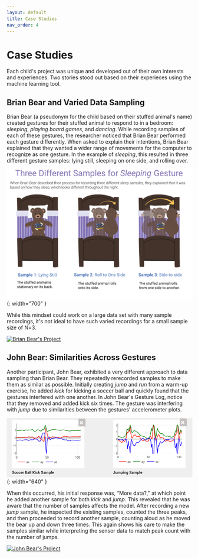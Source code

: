 ```yaml
---
layout: default
title: Case Studies
nav_order: 4
---
```



# Case Studies

Each child's project was unique and developed out of their own interests and experiences. Two stories stood out based on their experieces using the machine learning tool.

## Brian Bear and Varied Data Sampling

Brian Bear (a pseudonym for the child based on their stuffed animal's name) created gestures for their stuffed animal to respond to in a bedroom: _sleeping_, _playing board games_, and _dancing_. While recording samples of each of these gestures, the researcher noticed that Brian Bear performed each gesture differently. When asked to explain their intentions, Brian Bear explained that they wanted a wider range of movements for the computer to recognize as one gesture. In the example of _sleeping_, this resulted in three different gesture samples: lying still, sleeping on one side, and rolling over.

![sleeping gestures](/img/sleeping-gestures-1.svg){: width="700" }

While this mindset could work on a large data set with many sample recordings, it's not ideal to have such varied recordings for a small sample size of N=3.

<div class='tableauPlaceholder' id='viz1620602511003' style='position: relative'>
  <noscript>
    <a href='#'>
      <img alt='Brian Bear&#39;s Project ' src='https:&#47;&#47;public.tableau.com&#47;static&#47;images&#47;Br&#47;BrianBearsProject&#47;BrianBearsProject&#47;1_rss.png' style='border: none' />
    </a>
  </noscript>
  <object class='tableauViz'  style='display:none;'>
    <param name='host_url' value='https%3A%2F%2Fpublic.tableau.com%2F' /> 
    <param name='embed_code_version' value='3' /> 
    <param name='site_root' value='' />
    <param name='name' value='BrianBearsProject&#47;BrianBearsProject' />
    <param name='tabs' value='no' /><param name='toolbar' value='yes' />
    <param name='static_image' value='https:&#47;&#47;public.tableau.com&#47;static&#47;images&#47;Br&#47;BrianBearsProject&#47;BrianBearsProject&#47;1.png' /> 
    <param name='animate_transition' value='yes' />
    <param name='display_static_image' value='yes' />
    <param name='display_spinner' value='yes' />
    <param name='display_overlay' value='yes' />
    <param name='display_count' value='yes' />
    <param name='language' value='en' />
  </object>
</div>                

<script type='text/javascript'>
  var divElement = document.getElementById('viz1620602511003');
  var vizElement = divElement.getElementsByTagName('object')[0];
  if ( divElement.offsetWidth > 800 ) { 
    vizElement.style.width='1000px';vizElement.style.height='827px';}
  else if ( divElement.offsetWidth > 500 ) { 
    vizElement.style.width='1000px';vizElement.style.height='827px';} 
  else { 
    vizElement.style.width='100%';vizElement.style.height='777px';}
  var scriptElement = document.createElement('script');
  scriptElement.src = 'https://public.tableau.com/javascripts/api/viz_v1.js';
  vizElement.parentNode.insertBefore(scriptElement, vizElement);
</script>

## John Bear: Similarities Across Gestures 

Another participant, John Bear, exhibited a very different approach to data sampling than Brian Bear. They repeatedly rerecorded samples to make them as similar as possible. Initially creating _jump_ and _run_ from a warm-up exercise, he added _kick_ for kicking a soccer ball and quickly found that the gestures interfered with one another. In John Bear's Gesture Log, notice that they removed and added kick six times. The gesture was interfering with _jump_ due to similarities between the gestures' accelerometer plots.

![John Bear accelerometer data](/img/john-bear-accel-1.png){: width="640" }

When this occurred, his initial response was, “More data?," at which point he added another sample for both _kick_ and _jump_. This revealed that he was aware that the number of samples affects the model. After recording a new _jump_ sample, he inspected the existing samples, counted the three peaks, and then proceeded to record another sample, counting aloud as he moved the bear up and down three times. This again shows his care to make the samples similar while interpreting the sensor data to match peak count with the number of jumps.

<div class='tableauPlaceholder' id='viz1620622687035' style='position: relative'>
  <noscript>
    <a href='#'>
      <img alt='John Bear&#39;s Project ' src='https:&#47;&#47;public.tableau.com&#47;static&#47;images&#47;Jo&#47;JohnBearsProject&#47;JohnBearsProject&#47;1_rss.png' style='border: none' />
    </a>
  </noscript>
  <object class='tableauViz'  style='display:none;'><param name='host_url' value='https%3A%2F%2Fpublic.tableau.com%2F' /> 
    <param name='embed_code_version' value='3' /> 
    <param name='site_root' value='' />
    <param name='name' value='JohnBearsProject&#47;JohnBearsProject' />
    <param name='tabs' value='no' /><param name='toolbar' value='yes' />
    <param name='static_image' value='https:&#47;&#47;public.tableau.com&#47;static&#47;images&#47;Jo&#47;JohnBearsProject&#47;JohnBearsProject&#47;1.png' /> 
    <param name='animate_transition' value='yes' />
    <param name='display_static_image' value='yes' />
    <param name='display_spinner' value='yes' />
    <param name='display_overlay' value='yes' />
    <param name='display_count' value='yes' />
    <param name='language' value='en' />
  </object>
</div>                

<script type='text/javascript'>
  var divElement = document.getElementById('viz1620622687035');
  var vizElement = divElement.getElementsByTagName('object')[0];
  if ( divElement.offsetWidth > 800 ) { 
    vizElement.style.width='1000px';vizElement.style.height='827px';} 
  else if ( divElement.offsetWidth > 500 ) { 
    vizElement.style.width='1000px';vizElement.style.height='827px';} 
  else { 
    vizElement.style.width='100%';vizElement.style.height='927px';}
  var scriptElement = document.createElement('script');
  scriptElement.src = 'https://public.tableau.com/javascripts/api/viz_v1.js';
  vizElement.parentNode.insertBefore(scriptElement, vizElement);
</script>
